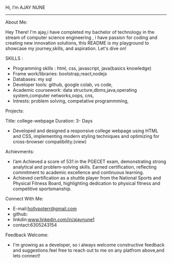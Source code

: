 Hi, I’m AJAY NUNE 
______________________________________________________________________________________________________________________________________________________________________________________________________

About Me:

Hey There! I'm ajay,i have completed my bachelor of technology in the stream of computer science engineering , i have passion for coding and creating new innovation solutions, this README is my playground to showcase my journey,skills, and aspiration. Let's dive on!

SKILLS :
* Programming skills : html, css, javascript, java(basics knowledge)
* Frame work/libraries: bootstrap,react,nodejs
* Databases: my sql
* Developer tools: github, google colab, vs code,
* Academic coursework: data structure,dbms,java,operating system,computer networks,oops, cns,
* Intrests: problem solving, competative programmming,

Projects:

Title:   college-webpage                                                                                                                                                     Duration: 3- Days
* Developed and designed a responsive college webpage using HTML and CSS, implementing modern styling techniques and optimizing for cross-browser compatibility.(view)

Achievments:
* I’am Achieved a score of 531 in the PGECET exam, demonstrating strong analytical and problem-solving skills. Earned certification, reflecting commitment to academic excellence and continuous 
   learning. 
* Achieved certification as a shuttle player from the National Sports and Physical Fitness Board, highlighting dedication to physical fitness and competitive sportsmanship. 

Connect With Me:
* E-mail:hollypoterr@gmail.com
* github:
* linkdin:www.linkedin.com/in/ajaynune1
* contact:6305243154

Feedback Welcome:
* I'm growing as a developer, so i always welcome constructive feedback and suggestions.feel free to reach out to
me on any platfrom above,and lets connect!
